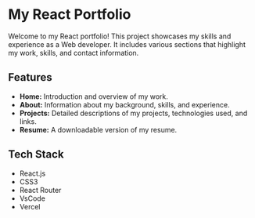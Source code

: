 # My React Portfolio

Welcome to my React portfolio! This project showcases my skills and experience as a Web developer. It includes various sections that highlight my work, skills, and contact information.

## Features

- **Home:** Introduction and overview of my work.
- **About:** Information about my background, skills, and experience.
- **Projects:** Detailed descriptions of my projects, technologies used, and links.
- **Resume:** A downloadable version of my resume.

## Tech Stack
- React.js
- CSS3
- React Router
- VsCode
- Vercel

